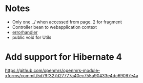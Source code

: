 # Notes

* Only one ../ when accessed from page. 2 for fragment
* Controller bean to webapplication context
* [errorhandler](https://talk.openmrs.org/t/syntax-error-in-errorhandler-jsp/5924/3)
* public void for Utils

# Add support for Hibernate 4
https://github.com/openmrs/openmrs-module-xforms/commit/5d79f327d27777a40ec755a90433e4dc69067e4a